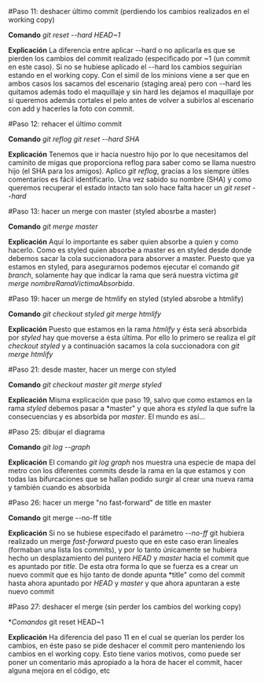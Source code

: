 #Paso 11: deshacer último commit (perdiendo los cambios realizados en el working copy)

**Comando**
*git reset --hard HEAD~1*

**Explicación**
La diferencia entre aplicar --hard o no aplicarla es que se pierden los cambios del
commit realizado (especificado por ~1 (un commit en este caso). Si no se hubiese aplicado el --hard
los cambios seguirían estando en el working copy. Con el simil de los minions viene a ser que en ambos casos
los sacamos del escenario (staging area) pero con --hard les quitamos además todo el maquillaje y sin hard
les dejamos el maquillaje por si queremos además cortales el pelo antes de volver a subirlos al escenario con
add y hacerles la foto con commit.

#Paso 12: rehacer el último commit

**Comando**
*git reflog*
*git reset --hard SHA*

**Explicación**
Tenemos que ir hacia nuestro hijo por lo que necesitamos del caminito de migas que proporciona reflog para
saber como se llama nuestro hijo (el SHA para los amigos). Aplico *git reflog*, gracias a los siempre útiles
comentarios es fácil identificarlo. Una vez sabido su nombre (SHA) y como queremos recuperar el estado intacto
tan solo hace falta hacer un *git reset --hard <SHA>*

#Paso 13: hacer un merge con master (styled abosrbe a master)

**Comando**
*git merge master*

**Explicación**
Aquí lo importante es saber quien absorbe a quien y como hacerlo. Como es styled quien absorbe a master es
en styled desde donde debemos sacar la cola succionadora para absorver a master. Puesto que ya estamos en
styled, para asegurarnos podemos ejecutar el comando *git branch*, solamente hay que indicar la rama que
será nuestra víctima *git merge nombreRamaVictimaAbsorbida*.
 
#Paso 19: hacer un merge de htmlify en styled (styled absrobe a htmlify)

**Comando**
*git checkout styled*
*git merge htmlify*

**Explicación**
Puesto que estamos en la rama *htmlify* y ésta será absorbida por *styled* hay que moverse a ésta última.
Por ello lo primero se realiza el *git checkout styled* y a continuación sacamos la cola succionadora con
*git merge htmlify*

#Paso 21: desde master, hacer un merge con styled

**Comando**
*git checkout master*
*git merge styled*

**Explicación**
Misma explicación que paso 19, salvo que como estamos en la rama *styled* debemos pasar a *master" y que
ahora es *styled* la que sufre la consecuencias y es absorbida por *master*. El mundo es así...

#Paso 25: dibujar el diagrama

**Comando**
*git log --graph*

**Explicación**
El comando *git log graph* nos muestra una especie de mapa del metro con los diferentes commits desde la
rama en la que estamos y con todas las bifurcaciones que se hallan podido surgir al crear una nueva rama
y también cuando es absorbida 

#Paso 26: hacer un merge "no fast-forward" de title en master

**Comando**
git merge --no-ff title

**Explicación**
Si no se hubiese especifado el parámetro *--no-ff* git hubiera realizado un merge *fast-forward* puesto
que en este caso eran lineales (formaban una lista los commits), y por lo tanto únicamente se hubiera
hecho un desplazamiento del puntero *HEAD* y *master* hacia el commit que es apuntado por *title*. De esta
otra forma lo que se fuerza es a crear un nuevo commit que es hijo tanto de donde apunta *title" como del
commit hasta ahora apuntado por *HEAD* y *master* y que ahora apuntaran a este nuevo commit

#Paso 27: deshacer el merge (sin perder los cambios del working copy)

**Comandos*
git reset HEAD~1

**Explicación**
Ha diferencia del paso 11 en el cual se querían los perder los cambios, en éste paso se pide
deshacer el commit pero manteniendo los cambios en el working copy. Esto tiene varios motivos,
como puede ser poner un comentario más apropiado a la hora de hacer el commit, hacer alguna 
mejora en el código, etc
